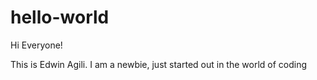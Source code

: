 # hello-world

Hi Everyone!

This is Edwin Agili. I am a newbie, just started out in the world of coding
